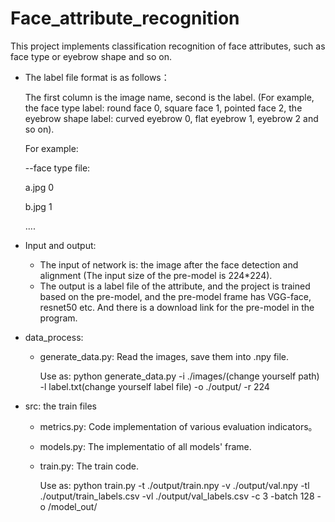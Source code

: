 # Face_attribute_recognition
This project implements classification recognition of face attributes, such as face type or eyebrow shape and so on.
* The label file format is as follows：

  The first column is the image name, second is the label. (For example, the face type label: round face 0, square face 1, pointed face 2,  the eyebrow shape label: curved eyebrow 0, flat eyebrow 1, eyebrow 2 and so on).
  
  For example:

  --face type file:

    a.jpg 0
  
    b.jpg 1
  
    ....

* Input and output:

  * The input of network is: the image after the face detection and alignment (The input size of the pre-model is 224*224).
  * The output is a label file of the attribute, and the project is trained based on the pre-model, and the pre-model frame has VGG-face, resnet50 etc. And there is a download link for the pre-model in the program.

* data_process:
  * generate_data.py: Read the images, save them into .npy file. 
  
    Use as: python generate_data.py -i ./images/(change yourself path) -l label.txt(change yourself label file) -o ./output/ -r 224

* src: the train files
  * metrics.py: Code implementation of various evaluation indicators。
  * models.py: The implementatio of all models' frame.
  * train.py: The train code. 
  
    Use as: python train.py -t ./output/train.npy -v ./output/val.npy -tl ./output/train_labels.csv -vl ./output/val_labels.csv -c 3 -batch 128 -o /model_out/
